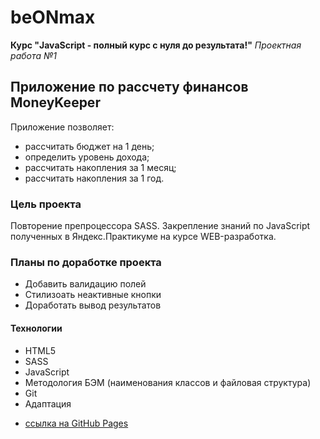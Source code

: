 # beONmax
**Курс "JavaScript - полный курс с нуля до результата!"**
*Проектная работа №1*
## Приложение по рассчету финансов MoneyKeeper
Приложение позволяет:
+ рассчитать бюджет на 1 день;
+ определить уровень дохода;
+ рассчитать накопления за 1 месяц;
+ рассчитать накопления за 1 год.
### Цель проекта
Повторение препроцессора SASS. Закрепление знаний по JavaScript полученных в Яндекс.Практикуме на курсе WEB-разработка.
### Планы по доработке проекта
+ Добавить валидацию полей
+ Стилизоать неактивные кнопки
+ Доработать вывод результатов
#### Технологии
+ HTML5
+ SASS
+ JavaScript
+ Методология БЭМ (наименования классов и файловая структура)
+ Git
+ Адаптация

* [ссылка на GitHub Pages](https://yurick78.github.io/moneykeeper/index.html)
